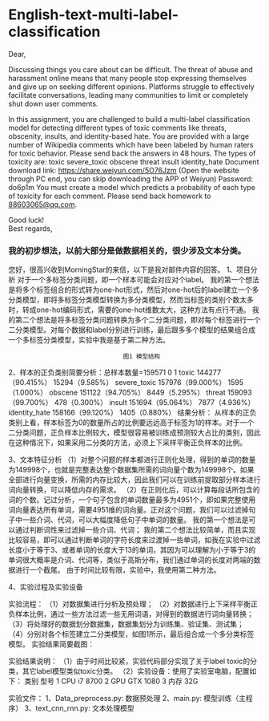 # English-text-multi-label-classification

Dear,   

Discussing things you care about can be difficult. The threat of abuse and harassment online means that many people stop expressing themselves and give up on seeking different opinions. Platforms struggle to effectively facilitate conversations, leading many communities to limit or completely shut down user comments.   

In this assignment, you are challenged to build a multi-label classification model for detecting different types of toxic comments like threats, obscenity, insults, and identity-based hate. You are provided with a large number of Wikipedia comments which have been labeled by human raters for toxic behavior. Please send back the answers in 48 hours. The types of toxicity are:
toxic
severe_toxic
obscene
threat
insult
identity_hate
Document download link: https://share.weiyun.com/5O76Jzm (Open the website through PC end, you can skip downloading the APP of Weiyun)
Password: do6p1m
You must create a model which predicts a probability of each type of toxicity for each comment.
Please send back homework to 88603065@qq.com.

Good luck!   
Best regards,

### 我的初步想法，以前大部分是做数据相关的，很少涉及文本分类。
您好，很高兴收到MorningStar的来信，以下是我对邮件内容的回答。
1、项目分析
对于一个多标签分类问题，即一个样本可能会对应对个label。
我的第一个想法是将多个标签组合的形式转为one-hot形式，然后对one-hot后的label建立一个多分类模型，即将多标签分类模型转换为多分类模型，然而当标签的类别个数太多时，转成one-hot编码形式，需要的one-hot维数太大，这种方法有点行不通。
我的第二个想法是将多标签分类问题转换为多个二分类问题，即对每个标签进行一个二分类模型。对每个数据和label分别进行训练，最后跟多多个模型的结果组合成一个多标签分类模型，实验中我是基于第二种方法。

									图1 模型结构
2、样本的正负类别简要分析：总样本数量=159571
	0	1
toxic	144277（90.415%）	15294（9.585%）
severe_toxic	157976（99.000%）	1595（1.000%）
obscene	151122（94.705%）	8449（5.295%）
threat	159093（99.700%）	478（0.300%）
insult	151694（95.064%）	7877（4.936%）
identity_hate	158166（99.120%）	1405（0.880%）
结果分析：
从样本的正负类别上看，样本标签为0的数量所占的比例要远远高于标签为1的样本。对于一个二分类问题，正负样本比例较大，模型很容易被训练成预测较大占比的类别，因此在这种情况下，如果采用二分类的方法，必须上下采样平衡正负样本的比例。

3、文本特征分析
（1）对整个问题的样本都进行正则化处理，得到的单词的数量为149998个，也就是完整表达整个数据集所需的词向量个数为149998个。如果全部进行向量变换，所需的内存比较大，因此我们可以在训练前提取部分样本进行词向量转换，可以降低内存的需求。
（2）在正则化后，可以计算每段话所包含的词的个数。记过分析，一个句子包含的单词数量最多为4951个，即如果完整使用词向量表达所有单词，需要4951维的词向量。正对这个问题，我们可以过滤掉句子中一些介词、代词，可以大幅度降低句子中单词的数量。
我的第一个想法是可以通过判断词性来过滤掉一些介词、代词；
我的第二个想法比较简单，而且实现比较容易，即可以通过判断单词的字符长度来过渡掉一些单词，如我在实验中过滤长度小于等于3、或者单词的长度大于13的单词，其因为可以理解为小于等于3的单词很大概率是介词、代词等，类似于高斯分布，我们通过单词的长度对两端的数据进行一个截尾。
由于时间比较有限，实验中，我使用第二种方法。

4、实验过程及实验设备

实验流程：
（1）对数据集进行分析及预处理；
（2）对数据进行上下采样平衡正负样本比例，通过一些方法过滤一些无用词语，对得到的数据进行词向量转换；
（3）将处理好的数据划分数据集，数据集划分为训练集、验证集、测试集；
（4）分别对各个标签建立二分类模型，如图1所示，最后组合成一个多分类标签模型。
实验结果简要截图：


实验结果说明：
（1）由于时间比较紧，实验代码部分实现了关于label toxic的分类，其它label模型类似toxic分类。
（2）实验设备：使用了实验室电脑，配置如下：
	类别	型号
1	CPU	i7 8700
2	GPU	GTX 1080
3	内存	32G

实验文件：
1、Data_preprocess.py: 数据预处理
2、main.py: 模型训练（主程序）
3、text_cnn_rnn.py: 文本处理模型
